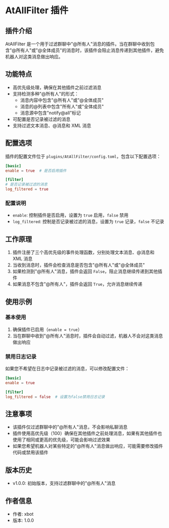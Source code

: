 # AtAllFilter 插件

## 插件介绍

AtAllFilter 是一个用于过滤群聊中"@所有人"消息的插件。当在群聊中收到包含"@所有人"或"@全体成员"的消息时，该插件会阻止消息传递到其他插件，避免机器人对这类消息做出响应。

## 功能特点

- 高优先级处理，确保在其他插件之前过滤消息
- 支持检测多种"@所有人"的形式：
  - 消息内容中包含"@所有人"或"@全体成员"
  - 消息的@列表中包含"所有人"或"全体成员"
  - 消息源中包含"notify@all"标记
- 可配置是否记录被过滤的消息
- 支持过滤文本消息、@消息和 XML 消息

## 配置选项

插件的配置文件位于 `plugins/AtAllFilter/config.toml`，包含以下配置选项：

```toml
[basic]
enable = true  # 是否启用插件

[filter]
# 是否记录被过滤的消息
log_filtered = true
```

### 配置说明

- `enable`: 控制插件是否启用，设置为 `true` 启用，`false` 禁用
- `log_filtered`: 控制是否记录被过滤的消息，设置为 `true` 记录，`false` 不记录

## 工作原理

1. 插件注册了三个高优先级的事件处理函数，分别处理文本消息、@消息和 XML 消息
2. 当收到消息时，插件会检查消息是否包含"@所有人"或"@全体成员"
3. 如果检测到"@所有人"消息，插件会返回 `False`，阻止消息继续传递到其他插件
4. 如果消息不包含"@所有人"，插件会返回 `True`，允许消息继续传递

## 使用示例

### 基本使用

1. 确保插件已启用（`enable = true`）
2. 当在群聊中收到"@所有人"消息时，插件会自动过滤，机器人不会对这类消息做出响应

### 禁用日志记录

如果您不希望在日志中记录被过滤的消息，可以修改配置文件：

```toml
[basic]
enable = true

[filter]
log_filtered = false  # 设置为false禁用日志记录
```

## 注意事项

- 该插件仅过滤群聊中的"@所有人"消息，不会影响私聊消息
- 插件使用高优先级（100）确保在其他插件之前处理消息，如果有其他插件也使用了相同或更高的优先级，可能会影响过滤效果
- 如果您希望机器人对某些特定的"@所有人"消息做出响应，可能需要修改插件代码或禁用该插件

## 版本历史

- v1.0.0: 初始版本，支持过滤群聊中的"@所有人"消息

## 作者信息

- 作者: xbot
- 版本: 1.0.0

